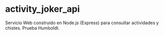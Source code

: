 ﻿# activity_joker_api
Servicio Web construido en Node.js (Express) para consultar actividades y chistes. Prueba Humboldt.
